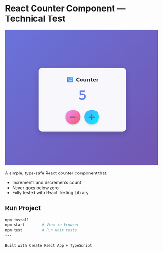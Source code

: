 # React Counter Component — Technical Test

![Screenshot of Counter](./public/Screenshot.png)

A simple, type-safe React counter component that:
- Increments and decrements count
- Never goes below zero
- Fully tested with React Testing Library

## Run Project

```bash
npm install
npm start        # View in browser
npm test         # Run unit tests
---

Built with Create React App + TypeScript